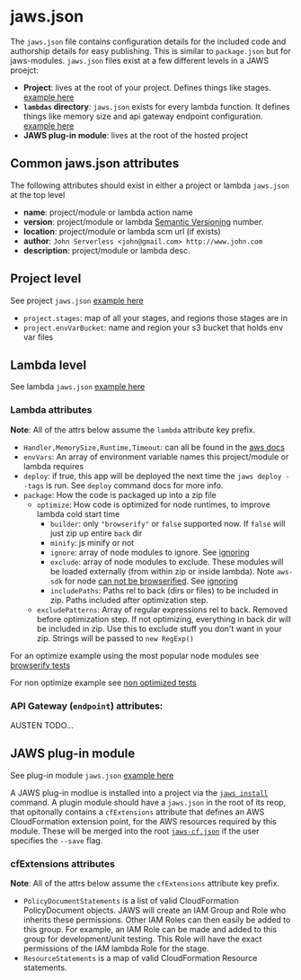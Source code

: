 # jaws.json

The `jaws.json` file contains configuration details for the included code and authorship details for easy publishing.  This is similar to `package.json` but for jaws-modules. `jaws.json` files exist at a few different levels in a JAWS proejct:  
*  **Project**: lives at the root of your project.  Defines things like stages.  [example here](../examples/project-jaws.json)
*  **`lambdas` directory**: `jaws.json` exists for every lambda function. It defines things like memory size and api gateway endpoint configuration. [example here](../examples/lambda-jaws.json)
*  **JAWS plug-in module**: lives at the root of the hosted project

## Common jaws.json attributes

The following attributes should exist in either a project or lambda `jaws.json` at the top level

* **name**: project/module or lambda action name
* **version**: project/module or lambda [Semantic Versioning](http://semver.org/) number.
* **location**: project/module or lambda scm url (if exists)
* **author**: `John Serverless <john@gmail.com> http://www.john.com`
* **description**: project/module or lambda desc.

## Project level

See project `jaws.json` [example here](../examples/project-jaws.json)

* `project.stages`: map of all your stages, and regions those stages are in
* `project.envVarBucket`: name and region your s3 bucket that holds env var files

## Lambda level

See lambda `jaws.json` [example here](../examples/lambda-jaws.json)

### Lambda attributes

**Note**: All of the attrs below assume the `lambda` attribute key prefix.

* `Handler,MemorySize,Runtime,Timeout`: can all be found in the [aws docs](http://docs.aws.amazon.com/AWSCloudFormation/latest/UserGuide/aws-resource-lambda-function.html)
* `envVars`: An array of environment variable names this project/module or lambda requires
* `deploy`: if true, this app will be deployed the next time the `jaws deploy --tags` is run. See `deploy` command docs for more info.
* `package`: How the code is packaged up into a zip file 
  * `optimize`: How code is optimized for node runtimes, to improve lambda cold start time
    * `builder`: only `"browserify"` or `false` supported now.  If `false` will just zip up entire `back` dir
    * `minify`: js minify or not
    * `ignore`: array of node modules to ignore. See [ignoring](https://github.com/substack/browserify-handbook#ignoring-and-excluding)
    * `exclude`: array of node modules to exclude.  These modules will be loaded externally (from within zip or inside lambda).  Note `aws-sdk` for node [can not be browserified](https://github.com/aws/aws-sdk-js/issues/696). See [ignoring](https://github.com/substack/browserify-handbook#ignoring-and-excluding)
    * `includePaths`: Paths rel to back (dirs or files) to be included in zip. Paths included after optimization step.
  * `excludePatterns`: Array of regular expressions rel to back. Removed before optimization step. If not optimizing, everything in back dir will be included in zip. Use this to exclude stuff you don't want in your zip.  Strings will be passed to `new RegExp()`

For an optimize example using the most popular node modules see [browserify tests](../tests/test-prj/back/lambdas/bundle/browserify)

For non optimize example see [non optimized tests](../tests/test-prj/back/lambdas/bundle/nonoptimized)

### API Gateway (`endpoint`) attributes:

AUSTEN TODO...

## JAWS plug-in module

See plug-in module `jaws.json` [example here](../examples/plugin-module-jaws.json)

A JAWS plug-in modlue is installed into a project via the [`jaws install`](./commands.md#install) command.  A plugin module should have a `jaws.json` in the root of its reop, that opitonally contains a `cfExtensions` attribute that defines an AWS CloudFormation extension point, for the AWS resources required by this module.  These will be merged into the root [`jaws-cf.json`](./jaws-cf-json.md) if the user specifies the `--save` flag.

### cfExtensions attributes

**Note**: All of the attrs below assume the `cfExtensions` attribute key prefix.

*  `PolicyDocumentStatements` is a list of valid CloudFormation PolicyDocument objects.  JAWS will create an IAM Group and Role who inherits these permissions.  Other IAM Roles can then easily be added to this group.  For example, an IAM Role can be made and added to this group for development/unit testing.  This Role will have the exact permissions of the IAM lambda Role for the stage.
*  `ResourceStatements` is a map of valid CloudFormation Resource statements.
